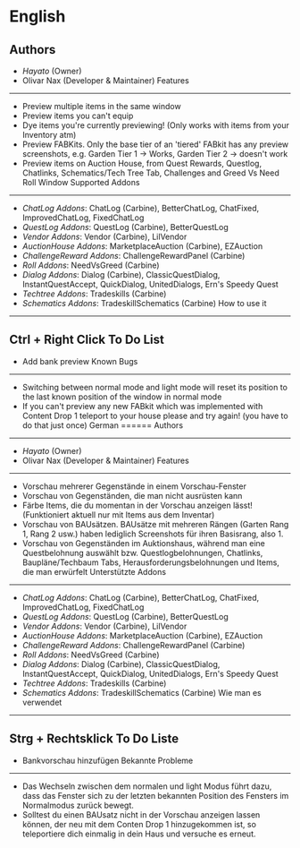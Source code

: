 English
=======
Authors
-------
* _Hayato_ (Owner)
* Olivar Nax (Developer & Maintainer)
Features
--------
* Preview multiple items in the same window
* Preview items you can't equip
* Dye items you're currently previewing! (Only works with items from your Inventory atm)
* Preview FABKits. Only the base tier of an 'tiered' FABkit has any preview screenshots, e.g. Garden Tier 1 -> Works, Garden Tier 2 -> doesn't work
* Preview items on Auction House, from Quest Rewards, Questlog, Chatlinks, Schematics/Tech Tree Tab, Challenges and Greed Vs Need Roll Window
Supported Addons
----------------
* *ChatLog Addons*: ChatLog (Carbine), BetterChatLog, ChatFixed, ImprovedChatLog, FixedChatLog
* *QuestLog Addons*: QuestLog (Carbine), BetterQuestLog
* *Vendor Addons*: Vendor (Carbine), LilVendor
* *AuctionHouse Addons*: MarketplaceAuction (Carbine), EZAuction
* *ChallengeReward Addons*: ChallengeRewardPanel (Carbine)
* *Roll Addons*: NeedVsGreed (Carbine)
* *Dialog Addons*: Dialog (Carbine), ClassicQuestDialog, InstantQuestAccept, QuickDialog, UnitedDialogs, Ern's Speedy Quest
* *Techtree Addons*: Tradeskills (Carbine)
* *Schematics Addons*: TradeskillSchematics (Carbine)
How to use it
-------------
Ctrl + Right Click
To Do List
----------
* Add bank preview
Known Bugs
----------
* Switching between normal mode and light mode will reset its position to the last known position of the window in normal mode
* If you can't preview any new FABkit which was implemented with Content Drop 1 teleport to your house please and try again! (you have to do that just once)
German
======
Authors
-------
* _Hayato_ (Owner)
* Olivar Nax (Developer & Maintainer)
Features
--------
* Vorschau mehrerer Gegenstände in einem Vorschau-Fenster
* Vorschau von Gegenständen, die man nicht ausrüsten kann
* Färbe Items, die du momentan in der Vorschau anzeigen lässt! (Funktioniert aktuell nur mit Items aus dem Inventar)
* Vorschau von BAUsätzen. BAUsätze mit mehreren Rängen (Garten Rang 1, Rang 2 usw.) haben lediglich Screenshots für ihren Basisrang, also 1.
* Vorschau von Gegenständen im Auktionshaus, während man eine Questbelohnung auswählt bzw. Questlogbelohnungen, Chatlinks, Baupläne/Techbaum Tabs, Herausforderungsbelohnungen und Items, die man erwürfelt
Unterstützte Addons
-------------------
* *ChatLog Addons*: ChatLog (Carbine), BetterChatLog, ChatFixed, ImprovedChatLog, FixedChatLog
* *QuestLog Addons*: QuestLog (Carbine), BetterQuestLog
* *Vendor Addons*: Vendor (Carbine), LilVendor
* *AuctionHouse Addons*: MarketplaceAuction (Carbine), EZAuction
* *ChallengeReward Addons*: ChallengeRewardPanel (Carbine)
* *Roll Addons*: NeedVsGreed (Carbine)
* *Dialog Addons*: Dialog (Carbine), ClassicQuestDialog, InstantQuestAccept, QuickDialog, UnitedDialogs, Ern's Speedy Quest
* *Techtree Addons*: Tradeskills (Carbine)
* *Schematics Addons*: TradeskillSchematics (Carbine)
Wie man es verwendet
--------------------
Strg + Rechtsklick
To Do Liste
-----------
* Bankvorschau hinzufügen
Bekannte Probleme
-----------------
* Das Wechseln zwischen dem normalen und light Modus führt dazu, dass das Fenster sich zu der letzten bekannten Position des Fensters im Normalmodus zurück bewegt.
* Solltest du einen BAUsatz nicht in der Vorschau anzeigen lassen können, der neu mit dem Conten Drop 1 hinzugekommen ist, so teleportiere dich einmalig in dein Haus und versuche es erneut.
